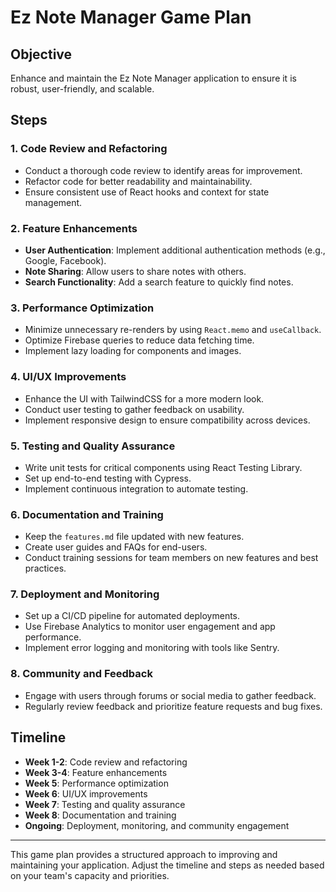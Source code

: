 # Ez Note Manager Game Plan

## Objective
Enhance and maintain the Ez Note Manager application to ensure it is robust, user-friendly, and scalable.

## Steps

### 1. Code Review and Refactoring
- Conduct a thorough code review to identify areas for improvement.
- Refactor code for better readability and maintainability.
- Ensure consistent use of React hooks and context for state management.

### 2. Feature Enhancements
- **User Authentication**: Implement additional authentication methods (e.g., Google, Facebook).
- **Note Sharing**: Allow users to share notes with others.
- **Search Functionality**: Add a search feature to quickly find notes.

### 3. Performance Optimization
- Minimize unnecessary re-renders by using `React.memo` and `useCallback`.
- Optimize Firebase queries to reduce data fetching time.
- Implement lazy loading for components and images.

### 4. UI/UX Improvements
- Enhance the UI with TailwindCSS for a more modern look.
- Conduct user testing to gather feedback on usability.
- Implement responsive design to ensure compatibility across devices.

### 5. Testing and Quality Assurance
- Write unit tests for critical components using React Testing Library.
- Set up end-to-end testing with Cypress.
- Implement continuous integration to automate testing.

### 6. Documentation and Training
- Keep the `features.md` file updated with new features.
- Create user guides and FAQs for end-users.
- Conduct training sessions for team members on new features and best practices.

### 7. Deployment and Monitoring
- Set up a CI/CD pipeline for automated deployments.
- Use Firebase Analytics to monitor user engagement and app performance.
- Implement error logging and monitoring with tools like Sentry.

### 8. Community and Feedback
- Engage with users through forums or social media to gather feedback.
- Regularly review feedback and prioritize feature requests and bug fixes.

## Timeline
- **Week 1-2**: Code review and refactoring
- **Week 3-4**: Feature enhancements
- **Week 5**: Performance optimization
- **Week 6**: UI/UX improvements
- **Week 7**: Testing and quality assurance
- **Week 8**: Documentation and training
- **Ongoing**: Deployment, monitoring, and community engagement

---

This game plan provides a structured approach to improving and maintaining your application. Adjust the timeline and steps as needed based on your team's capacity and priorities. 